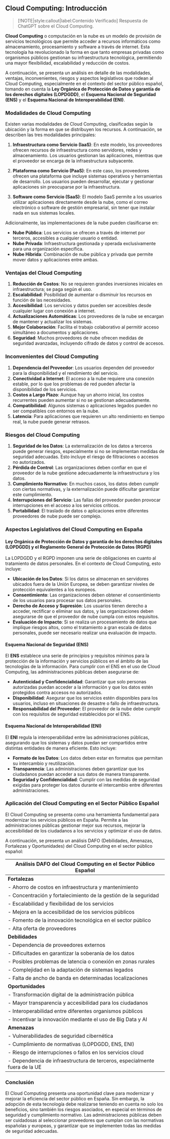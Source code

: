 ## Cloud Computing: Introducción

> [!NOTE|style:callout|label:Contenido Verificado]
> Respuesta de ChatGPT sobre el Cloud Computing.

**Cloud Computing** o computación en la nube es un modelo de provisión de servicios tecnológicos que permite acceder a recursos informáticos como almacenamiento, procesamiento y software a través de internet. Esta tecnología ha revolucionado la forma en que tanto empresas privadas como organismos públicos gestionan su infraestructura tecnológica, permitiendo una mayor flexibilidad, escalabilidad y reducción de costos.

A continuación, se presenta un análisis en detalle de las modalidades, ventajas, inconvenientes, riesgos y aspectos legislativos que rodean al Cloud Computing, especialmente en el contexto del sector público español, tomando en cuenta la **Ley Orgánica de Protección de Datos y garantía de los derechos digitales (LOPDGDD)**, el **Esquema Nacional de Seguridad (ENS)** y el **Esquema Nacional de Interoperabilidad (ENI)**.

### Modalidades de Cloud Computing <!-- {docsify-ignore} -->

Existen varias modalidades de Cloud Computing, clasificadas según la ubicación y la forma en que se distribuyen los recursos. A continuación, se describen las tres modalidades principales:

1. **Infraestructura como Servicio (IaaS)**: 
   En este modelo, los proveedores ofrecen recursos de infraestructura como servidores, redes y almacenamiento. Los usuarios gestionan las aplicaciones, mientras que el proveedor se encarga de la infraestructura subyacente.
   
2. **Plataforma como Servicio (PaaS)**: 
   En este caso, los proveedores ofrecen una plataforma que incluye sistemas operativos y herramientas de desarrollo. Los usuarios pueden desarrollar, ejecutar y gestionar aplicaciones sin preocuparse por la infraestructura.

3. **Software como Servicio (SaaS)**: 
   El modelo SaaS permite a los usuarios utilizar aplicaciones directamente desde la nube, como el correo electrónico o software de gestión empresarial, sin tener que instalar nada en sus sistemas locales.

Adicionalmente, las implementaciones de la nube pueden clasificarse en:

- **Nube Pública**: Los servicios se ofrecen a través de internet por terceros, accesibles a cualquier usuario o entidad.
- **Nube Privada**: Infraestructura gestionada y operada exclusivamente para una organización específica.
- **Nube Híbrida**: Combinación de nube pública y privada que permite mover datos y aplicaciones entre ambas.

### Ventajas del Cloud Computing <!-- {docsify-ignore} -->

1. **Reducción de Costos**: No se requieren grandes inversiones iniciales en infraestructura; se paga según el uso.
2. **Escalabilidad**: Posibilidad de aumentar o disminuir los recursos en función de las necesidades.
3. **Accesibilidad**: Los servicios y datos pueden ser accesibles desde cualquier lugar con conexión a internet.
4. **Actualizaciones Automáticas**: Los proveedores de la nube se encargan de mantener y actualizar los sistemas.
5. **Mejor Colaboración**: Facilita el trabajo colaborativo al permitir acceso simultáneo a documentos y aplicaciones.
6. **Seguridad**: Muchos proveedores de nube ofrecen medidas de seguridad avanzadas, incluyendo cifrado de datos y control de accesos.

### Inconvenientes del Cloud Computing <!-- {docsify-ignore} -->

1. **Dependencia del Proveedor**: Los usuarios dependen del proveedor para la disponibilidad y el rendimiento del servicio.
2. **Conectividad a Internet**: El acceso a la nube requiere una conexión estable, por lo que los problemas de red pueden afectar la disponibilidad de los servicios.
3. **Costos a Largo Plazo**: Aunque hay un ahorro inicial, los costos recurrentes pueden aumentar si no se gestionan adecuadamente.
4. **Compatibilidad**: Algunos sistemas o aplicaciones legados pueden no ser compatibles con entornos en la nube.
5. **Latencia**: Para aplicaciones que requieren un alto rendimiento en tiempo real, la nube puede generar retrasos.

### Riesgos del Cloud Computing <!-- {docsify-ignore} -->

1. **Seguridad de los Datos**: La externalización de los datos a terceros puede generar riesgos, especialmente si no se implementan medidas de seguridad adecuadas. Esto incluye el riesgo de filtraciones o accesos no autorizados.
2. **Pérdida de Control**: Las organizaciones deben confiar en que el proveedor de la nube gestione adecuadamente la infraestructura y los datos.
3. **Cumplimiento Normativo**: En muchos casos, los datos deben cumplir con ciertas normativas, y la externalización puede dificultar garantizar este cumplimiento.
4. **Interrupciones del Servicio**: Las fallas del proveedor pueden provocar interrupciones en el acceso a los servicios críticos.
5. **Portabilidad**: El traslado de datos o aplicaciones entre diferentes proveedores de nube puede ser complejo.

### Aspectos Legislativos del Cloud Computing en España <!-- {docsify-ignore} -->

#### Ley Orgánica de Protección de Datos y garantía de los derechos digitales (LOPDGDD) y el Reglamento General de Protección de Datos (RGPD)
La LOPDGDD y el RGPD imponen una serie de obligaciones en cuanto al tratamiento de datos personales. En el contexto de Cloud Computing, esto incluye:
- **Ubicación de los Datos**: Si los datos se almacenan en servidores ubicados fuera de la Unión Europea, se deben garantizar niveles de protección equivalentes a los europeos.
- **Consentimiento**: Las organizaciones deben obtener el consentimiento de los usuarios para procesar sus datos personales.
- **Derecho de Acceso y Supresión**: Los usuarios tienen derecho a acceder, rectificar o eliminar sus datos, y las organizaciones deben asegurarse de que el proveedor de nube cumpla con estos requisitos.
- **Evaluación de Impacto**: Si se realiza un procesamiento de datos que implique riesgos altos, como el tratamiento a gran escala de datos personales, puede ser necesario realizar una evaluación de impacto.

#### Esquema Nacional de Seguridad (ENS) <!-- {docsify-ignore} -->
El **ENS** establece una serie de principios y requisitos mínimos para la protección de la información y servicios públicos en el ámbito de las tecnologías de la información. Para cumplir con el ENS en el uso de Cloud Computing, las administraciones públicas deben asegurarse de:
- **Autenticidad y Confidencialidad**: Garantizar que solo personas autorizadas puedan acceder a la información y que los datos estén protegidos contra accesos no autorizados.
- **Disponibilidad**: Asegurar que los servicios estén disponibles para los usuarios, incluso en situaciones de desastre o fallo de infraestructura.
- **Responsabilidad del Proveedor**: El proveedor de la nube debe cumplir con los requisitos de seguridad establecidos por el ENS.

#### Esquema Nacional de Interoperabilidad (ENI) <!-- {docsify-ignore} -->
El **ENI** regula la interoperabilidad entre las administraciones públicas, asegurando que los sistemas y datos puedan ser compartidos entre distintas entidades de manera eficiente. Esto incluye:
- **Formato de los Datos**: Los datos deben estar en formatos que permitan su intercambio y reutilización.
- **Transparencia**: Las administraciones deben garantizar que los ciudadanos puedan acceder a sus datos de manera transparente.
- **Seguridad y Confidencialidad**: Cumplir con las medidas de seguridad exigidas para proteger los datos durante el intercambio entre diferentes administraciones.

### Aplicación del Cloud Computing en el Sector Público Español <!-- {docsify-ignore} -->

El Cloud Computing se presenta como una herramienta fundamental para modernizar los servicios públicos en España. Permite a las administraciones públicas gestionar mejor sus recursos, mejorar la accesibilidad de los ciudadanos a los servicios y optimizar el uso de datos.

A continuación, se presenta un análisis DAFO (Debilidades, Amenazas, Fortalezas y Oportunidades) del Cloud Computing en el sector público español:

| **Análisis DAFO del Cloud Computing en el Sector Público Español** |
|---------------------------------------------------------------------|
| **Fortalezas**                                                      |
| - Ahorro de costos en infraestructura y mantenimiento               |
| - Concentración y fortalecimiento de la gestión de la seguridad     |
| - Escalabilidad y flexibilidad de los servicios                     |
| - Mejora en la accesibilidad de los servicios públicos              |
| - Fomento de la innovación tecnológica en el sector público         |
| - Alta oferta de proveedores                                        |
| **Debilidades**                                                     |
| - Dependencia de proveedores externos                               |
| - Dificultades en garantizar la soberanía de los datos              |
| - Posibles problemas de latencia o conexión en zonas rurales        |
| - Complejidad en la adaptación de sistemas legados                  |
| - Falta de ancho de banda en determinadas localizaciones            |
| **Oportunidades**                                                   |
| - Transformación digital de la administración pública               |
| - Mayor transparencia y accesibilidad para los ciudadanos           |
| - Interoperabilidad entre diferentes organismos públicos            |
| - Incentivar la innovación mediante el uso de Big Data y AI         |
| **Amenazas**                                                        |
| - Vulnerabilidades de seguridad cibernética                         |
| - Cumplimiento de normativas (LOPDGDD, ENS, ENI)                    |
| - Riesgo de interrupciones o fallos en los servicios cloud          |
| - Dependencia de infraestructura de terceros, especialmente fuera de la UE |

### Conclusión <!-- {docsify-ignore} -->

El Cloud Computing presenta una oportunidad clave para modernizar y mejorar la eficiencia del sector público en España. Sin embargo, la adopción de esta tecnología debe realizarse teniendo en cuenta no solo los beneficios, sino también los riesgos asociados, en especial en términos de seguridad y cumplimiento normativo. Las administraciones públicas deben ser cuidadosas al seleccionar proveedores que cumplan con las normativas españolas y europeas, y garantizar que se implementen todas las medidas de seguridad adecuadas.